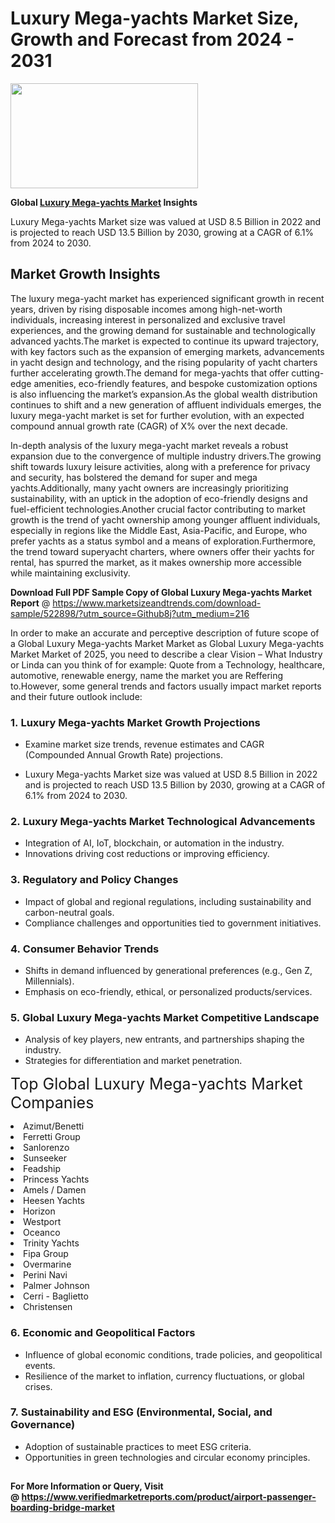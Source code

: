 <H1>Luxury Mega-yachts Market Size, Growth and Forecast from 2024 - 2031</H1><img class="aligncenter size-medium wp-image-584254" src="https://thirdeyenews.in/wp-content/uploads/2024/09/Global-Market-Research-300x168.jpeg" alt="" width="300" height="168" /><p><strong>Global&nbsp;<a href="https://www.marketsizeandtrends.com/download-sample/522898/?utm_source=Github8j?utm_medium=216">Luxury Mega-yachts Market</a> Insights</strong></p><p>Luxury Mega-yachts Market size was valued at USD 8.5 Billion in 2022 and is projected to reach USD 13.5 Billion by 2030, growing at a CAGR of 6.1% from 2024 to 2030.</p><p><h2>Market Growth Insights</h2><p>The luxury mega-yacht market has experienced significant growth in recent years, driven by rising disposable incomes among high-net-worth individuals, increasing interest in personalized and exclusive travel experiences, and the growing demand for sustainable and technologically advanced yachts.The market is expected to continue its upward trajectory, with key factors such as the expansion of emerging markets, advancements in yacht design and technology, and the rising popularity of yacht charters further accelerating growth.The demand for mega-yachts that offer cutting-edge amenities, eco-friendly features, and bespoke customization options is also influencing the market’s expansion.As the global wealth distribution continues to shift and a new generation of affluent individuals emerges, the luxury mega-yacht market is set for further evolution, with an expected compound annual growth rate (CAGR) of X% over the next decade.</p><p><strong></strong></p><p>In-depth analysis of the luxury mega-yacht market reveals a robust expansion due to the convergence of multiple industry drivers.The growing shift towards luxury leisure activities, along with a preference for privacy and security, has bolstered the demand for super and mega yachts.Additionally, many yacht owners are increasingly prioritizing sustainability, with an uptick in the adoption of eco-friendly designs and fuel-efficient technologies.Another crucial factor contributing to market growth is the trend of yacht ownership among younger affluent individuals, especially in regions like the Middle East, Asia-Pacific, and Europe, who prefer yachts as a status symbol and a means of exploration.Furthermore, the trend toward superyacht charters, where owners offer their yachts for rental, has spurred the market, as it makes ownership more accessible while maintaining exclusivity.</p><p><span class=""><strong>Download Full PDF Sample Copy of Global Luxury Mega-yachts Market Report</strong> @ <a href="https://www.marketsizeandtrends.com/download-sample/522898/?utm_source=Github8j?utm_medium=216" target="_blank">https://www.marketsizeandtrends.com/download-sample/522898/?utm_source=Github8j?utm_medium=216</a></span></p><p>In order to make an accurate and perceptive description of future scope of a Global&nbsp;Luxury Mega-yachts Market Market as Global&nbsp;Luxury Mega-yachts Market Market of 2025, you need to describe a clear Vision &ndash; What Industry or Linda can you think of for example: Quote from a Technology, healthcare, automotive, renewable energy, name the market you are Reffering to.However, some general trends and factors usually impact market reports and their future outlook include:</p><h3>1.&nbsp;<strong>Luxury Mega-yachts Market Growth Projections</strong></h3><ul><li>Examine market size trends, revenue estimates and CAGR (Compounded Annual Growth Rate) projections.</li><li><p>Luxury Mega-yachts Market size was valued at USD 8.5 Billion in 2022 and is projected to reach USD 13.5 Billion by 2030, growing at a CAGR of 6.1% from 2024 to 2030.</p></li></ul><h3>2.&nbsp;<strong>Luxury Mega-yachts Market Technological Advancements</strong></h3><ul><li>Integration of AI, IoT, blockchain, or automation in the industry.</li><li>Innovations driving cost reductions or improving efficiency.</li></ul><h3>3.&nbsp;<strong>Regulatory and Policy Changes</strong></h3><ul><li>Impact of global and regional regulations, including sustainability and carbon-neutral goals.</li><li>Compliance challenges and opportunities tied to government initiatives.</li></ul><h3>4.&nbsp;<strong>Consumer Behavior Trends</strong></h3><ul><li>Shifts in demand influenced by generational preferences (e.g., Gen Z, Millennials).</li><li>Emphasis on eco-friendly, ethical, or personalized products/services.</li></ul><h3>5.&nbsp;<strong>Global Luxury Mega-yachts Market Competitive Landscape</strong></h3><ul><li>Analysis of key players, new entrants, and partnerships shaping the industry.</li><li>Strategies for differentiation and market penetration.</li></ul><p data-pm-slice="1 1 []"><span style="color: inherit; font-family: inherit; font-size: 25px;">Top Global Luxury Mega-yachts Market Companies</span></p><div class="" data-test-id=""><p><li>Azimut/Benetti</li><li> Ferretti Group</li><li> Sanlorenzo</li><li> Sunseeker</li><li> Feadship</li><li> Princess Yachts</li><li> Amels / Damen</li><li> Heesen Yachts</li><li> Horizon</li><li> Westport</li><li> Oceanco</li><li> Trinity Yachts</li><li> Fipa Group</li><li> Overmarine</li><li> Perini Navi</li><li> Palmer Johnson</li><li> Cerri - Baglietto</li><li> Christensen</li></p></div><h3>6.&nbsp;<strong>Economic and Geopolitical Factors</strong></h3><ul><li>Influence of global economic conditions, trade policies, and geopolitical events.</li><li>Resilience of the market to inflation, currency fluctuations, or global crises.</li></ul><h3>7.&nbsp;<strong>Sustainability and ESG (Environmental, Social, and Governance)</strong></h3><ul><li>Adoption of sustainable practices to meet ESG criteria.</li><li>Opportunities in green technologies and circular economy principles.</li></ul><h2><strong style="font-size: 14px;">For More Information or Query, Visit @&nbsp;</strong><a style="background-color: #ffffff; font-size: 14px;" href="https://www.marketsizeandtrends.com/report/luxury-mega-yachts-market/" target="_blank">https://www.verifiedmarketreports.com/product/airport-passenger-boarding-bridge-market</a></h2>